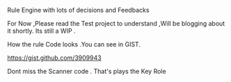 Rule Engine with lots of decisions and Feedbacks

For Now ,Please read the Test project to understand ,Will be blogging about it shortly. Its still a WIP .

How the rule Code looks .You can see in GIST.

https://gist.github.com/3909943


Dont miss the Scanner code . That's plays the Key Role